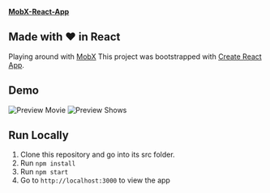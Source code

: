 [**MobX-React-App**](https://github.com/rashmiap/mobx-react-app)


Made with :heart: in React
-
Playing around with [MobX](https://github.com/mobxjs/mobx)
This project was bootstrapped with [Create React App](https://github.com/facebookincubator/create-react-app).

Demo
-
![Preview Movie](src/Assets/preview-screen1.png)
![Preview Shows](src/Assets/preview-screen2.png)

**Run Locally**
-
 1.  Clone this repository and go into its src folder.
 2.  Run  `npm install`
 3.  Run  `npm start`
 4.  Go to  `http://localhost:3000`  to view the app
